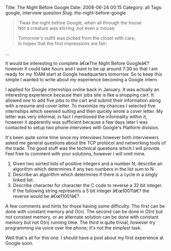 Title: The Night Before Google
Date: 2008-06-24 00:15
Category: all
Tags: google, interview question
Slug: the-night-before-google

> 'Twas the night before Google, when all through the house  
>  Not a creature was stirring, not even a mouse;
>
> Tomorrow's outfit was picked from the closet with care,  
>  In hopes that the first impressions are fair;

...

It would be interesting to complete â€œThe Night Before Googleâ€?
however it could take hours and I want to be up around 7:30 so that I am
ready for my 10AM start at Google headquarters tomorrow. So to keep this
simple I wanted to write about my experience becoming a Google intern.

I applied for Google internships online back in January. It was actually
an interesting experience because their jobs site is like a shopping
cart. It allowed one to add five jobs to the cart and submit their
information along with a resume and cover letter. To maximize my chances
I selected five internships which seemed suiting and then quickly wrote
a cover letter. My letter was very informal, in fact I mentioned the
informality within it, however it apparently was sufficient because a
few days later I was contacted to setup two phone interviews with
Google's Platform division.

It's been quite some time since my interviews however both interviewers
asked me general questions about the TCP protocol and networking tools
of the trade. The good stuff was the technical questions which I will
provide. Feel free to comment with your solutions, however I will omit
mine.

1.  Given two sorted lists of positive integers and a number N, describe
    an algorithm which determines if any two numbers in the list sum to
    N.
2.  Describe an algorithm which determines if there is a cycle in a
    singly linked list.
3.  Describe character for character the C code to reverse a 32 bit
    integer. If the following string represents a 5 bit integer
    â€œ10011â€? the reverse would be â€œ11001â€?.

A few comments and hints for those having some difficulty. The first can
be done with constant memory and O(n). The second can be done in O(n)
but not constant memory, or an alternate solution can be done with
constant memory but not O(n) running time. The third is quite trivial,
however try programming via voice over the phone; it's not the simplest
task.

Well that's all for this one. I should have a post about my first
experience at Google soon.

